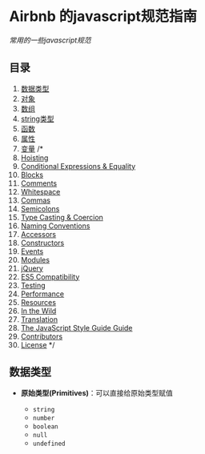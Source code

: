 Airbnb 的javascript规范指南
=====================
*常用的一些javascript规范*

## <a name='TOC'>目录</a>

  1. [数据类型](#types)
  1. [对象](#objects)
  1. [数组](#arrays)
  1. [string类型](#strings)
  1. [函数](#functions)
  1. [属性](#properties)
  1. [变量](#variables)
  /*
  1. [Hoisting](#hoisting)
  1. [Conditional Expressions & Equality](#conditionals)
  1. [Blocks](#blocks)
  1. [Comments](#comments)
  1. [Whitespace](#whitespace)
  1. [Commas](#commas)
  1. [Semicolons](#semicolons)
  1. [Type Casting & Coercion](#type-coercion)
  1. [Naming Conventions](#naming-conventions)
  1. [Accessors](#accessors)
  1. [Constructors](#constructors)
  1. [Events](#events)
  1. [Modules](#modules)
  1. [jQuery](#jquery)
  1. [ES5 Compatibility](#es5)
  1. [Testing](#testing)
  1. [Performance](#performance)
  1. [Resources](#resources)
  1. [In the Wild](#in-the-wild)
  1. [Translation](#translation)
  1. [The JavaScript Style Guide Guide](#guide-guide)
  1. [Contributors](#contributors)
  1. [License](#license)
  */


## <a name='types'>数据类型</a>
- **原始类型(Primitives)**：可以直接给原始类型赋值
  
    + `string`
    + `number`
    + `boolean`
    + `null`
    + `undefined`


